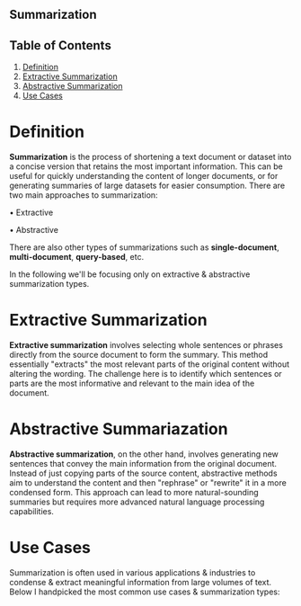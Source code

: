 ## Summarization

## Table of Contents
1. [Definition](#definition)
2. [Extractive Summarization](#extractive-summarization)
3. [Abstractive Summarization](#abstractive-summarization)
4. [Use Cases](#use-cases)


# Definition

**Summarization** is the process of shortening a text document or dataset into a concise version that retains the most important information. This can be useful for quickly understanding the content of longer documents, or for generating summaries of large datasets for easier consumption. There are two main approaches to summarization: 

• Extractive 

• Abstractive

There are also other types of summarizations such as **single-document**, **multi-document**, **query-based**, etc.

In the following we'll be focusing only on extractive & abstractive summarization types.


# Extractive Summarization

**Extractive summarization** involves selecting whole sentences or phrases directly from the source document to form the summary. This method essentially "extracts" the most relevant parts of the original content without altering the wording. The challenge here is to identify which sentences or parts are the most informative and relevant to the main idea of the document.


# Abstractive Summariazation

**Abstractive summarization**, on the other hand, involves generating new sentences that convey the main information from the original document. Instead of just copying parts of the source content, abstractive methods aim to understand the content and then "rephrase" or "rewrite" it in a more condensed form. This approach can lead to more natural-sounding summaries but requires more advanced natural language processing capabilities.

# Use Cases

Summarization is often used in various applications & industries to condense & extract meaningful information from large volumes of text. Below I handpicked the most common use cases & summarization types:

<!-- ToDo: Add a table | Summarization type | Description | Application | Example | -->